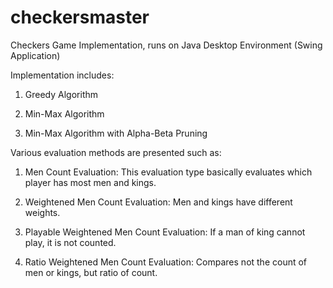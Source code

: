 # checkersmaster
Checkers Game Implementation, runs on Java Desktop Environment (Swing Application)

Implementation includes:


1. Greedy Algorithm

2. Min-Max Algorithm

3. Min-Max Algorithm with Alpha-Beta Pruning

Various evaluation methods are presented such as:


1. Men Count Evaluation: This evaluation type basically evaluates which player has most men and kings.

2. Weightened Men Count Evaluation: Men and kings have different weights.

3. Playable Weightened Men Count Evaluation: If a man of king cannot play, it is not counted.

4. Ratio Weightened Men Count Evaluation: Compares not the count of men or kings, but ratio of count.
